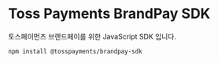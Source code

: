 # Toss Payments BrandPay SDK

토스페이먼츠 브랜드페이를 위한 JavaScript SDK 입니다.

```bash
npm install @tosspayments/brandpay-sdk
```
